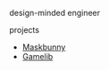 design-minded engineer

projects
- <a href="https://maskbunny.com/">Maskbunny</a>
- <a href="https://gamelib.app/">Gamelib</a>
